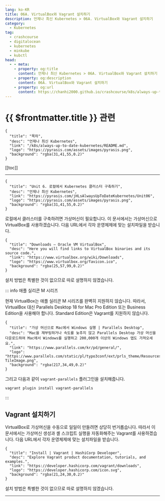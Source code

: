 ```yaml
---
lang: ko-KR
title: 06A. VirtualBox와 Vagrant 설치하기
description: 언제나 최신 Kubernetes > 06A. VirtualBox와 Vagrant 설치하기
category:
  - Kubernetes
tag:
  - crashcourse
  - digitalocean
  - kubernetes
  - minkube
  - kubctl
head:
  - - meta:
    - property: og:title
      content: 언제나 최신 Kubernetes > 06A. VirtualBox와 Vagrant 설치하기
    - property: og:description
      content: 06A. VirtualBox와 Vagrant 설치하기
    - property: og:url
      content: https://chanhi2000.github.io/crashcourse/k8s/always-up-to-date-kubernetes/06A.html
---
```


# {{ $frontmatter.title }} 관련

```component VPCard
{
  "title": "목차",
  "desc": "언제나 최신 Kubernetes",
  "link": "/k8s/always-up-to-date-kubernetes/README.md",
  "logo": "https://pyrasis.com/assets/images/pyrasis.png",
  "background": "rgba(31,41,55,0.2)"
}
```

[[toc]]

---

```component VPCard
{
  "title": "Unit 6. 로컬에서 Kubernetes 클러스터 구축하기",
  "desc": "언제나 최신 Kubernetes",
  "link": "https://pyrasis.com/jHLsAlwaysUpToDateKubernetes/Unit06",
  "logo": "https://pyrasis.com/assets/images/pyrasis.png",
  "background": "rgba(31,41,55,0.2)"
}
```

로컬에서 클러스터를 구축하려면 가상머신이 필요합니다. 이 문서에서는 가상머신으로 VirtualBox를 사용하겠습니다. 다음 URL에서 각자 운영체제에 맞는 설치파일을 받습니다.

```component VPCard
{
  "title": "Downloads – Oracle VM VirtualBox",
  "desc": "Here you will find links to VirtualBox binaries and its source code.",
  "link": "https://www.virtualbox.org/wiki/Downloads",
  "logo": "https://www.virtualbox.org/favicon.ico",
  "background": "rgba(25,57,99,0.2)"
}
```

설치 방법은 특별한 것이 없으므로 따로 설명하지 않겠습니다.

::: info <FontIcon icon="fa-brands fa-apple"/>애플 실리콘 M 시리즈

현재 VirtualBox는 애플 실리콘 M 시리즈를 완벽히 지원하지 않습니다. 따라서, VirtualBox 대신 Parallels Desktop 18 for Mac Pro Edition 또는 Business Edition을 사용해야 합니다. Standard Edition은 Vagrant를 지원하지 않습니다.

```component VPCard
{
  "title": "가상 머신으로 Mac에서 Windows 실행 | Parallels Desktop",
  "desc": "Mac을 재부팅하거나 속도를 늦추지 않고 Parallels Desktop 가상 머신을 다운로드하여 Mac에서 Windows를 실행하고 200,000개 이상의 Windows 앱도 가져오세요.",
  "link": "https://www.parallels.com/kr/pd/general/",
  "logo": "https://www.parallels.com/static/pl/typo3conf/ext/prls_theme/Resources/Public/theme/res/img/favicon/msapplication-TileImage.png",
  "background": "rgba(217,34,49,0.2)"
}
```

그리고 다음과 같이 `vagrant-parallels` 플러그인을 설치해줍니다.

```sh
vagrant plugin install vagrant-parallels
```

:::

## Vagrant 설치하기

VirtualBox로 가상머신을 수동으로 일일이 만들려면 상당히 번거롭습니다. 따라서 이 문서에서는 가상머신 생성과 셸 스크립트 실행을 자동화해주는 Vagrant를 사용하겠습니다. 다음 URL에서 각자 운영체제에 맞는 설치파일을 받습니다.

```component VPCard
{
  "title": "Install | Vagrant | HashiCorp Developer",
  "desc": "Explore Vagrant product documentation, tutorials, and examples.",
  "link": "https://developer.hashicorp.com/vagrant/downloads",
  "logo": "https://developer.hashicorp.com/icon.svg",
  "background": "rgba(21,24,30,0.2)"
}
```

설치 방법은 특별한 것이 없으므로 따로 설명하지 않겠습니다.

---

<TagLinks />
